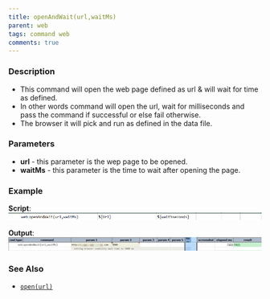 ```yaml
---
title: openAndWait(url,waitMs)
parent: web
tags: command web
comments: true
---
```


### Description

- This command will open the web page defined as url & will wait for time as defined.
- In other words command will open the url, wait for milliseconds and pass the command if successful or else fail otherwise.
- The browser it will pick and run as defined in the data file.

### Parameters

- **url** - this parameter is the wep page  to be opened.
- **waitMs** - this parameter is the time to wait after opening the page.

### Example

**Script**:<br/>
![](image/openAndWait_01.png)

**Output**:<br/>
![](image/openAndWait_02.png)

### See Also

- [`open(url)`](open(url))